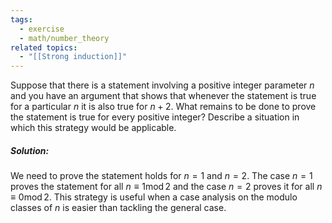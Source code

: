 ```yaml
---
tags:
  - exercise
  - math/number_theory
related topics:
  - "[[Strong induction]]"
---
```

Suppose that there is a statement involving a positive integer parameter $n$ and you have an argument that shows that whenever the statement is true for a particular $n$ it is also true for $n + 2$. What remains to be done to prove the statement is true for every positive integer? Describe a situation in which this strategy would be applicable.
##### Solution:
We need to prove the statement holds for $n=1$ and $n=2$. The case $n=1$ proves the statement for all $n\equiv 1 \operatorname{mod} 2$ and the case $n=2$ proves it for all $n\equiv 0\operatorname{mod} 2$. This strategy is useful when a case analysis on the modulo classes of $n$ is easier than tackling the general case.